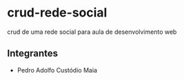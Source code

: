 # crud-rede-social
crud de uma rede social para aula de desenvolvimento web

## Integrantes
- Pedro Adolfo Custódio Maia